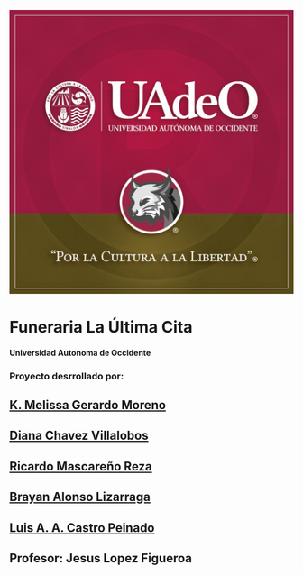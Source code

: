 ![LINCES](PIC_LINCES.jpeg)
# Funeraria La Última Cita
#### Universidad Autonoma de Occidente

### Proyecto desrrollado por:

## [K. Melissa Gerardo Moreno](https://github.com/Melissagerardo)
## [Diana Chavez Villalobos](https://github.com/dian828)
## [Ricardo Mascareño Reza](https://github.com/Falconx94)
## [Brayan Alonso Lizarraga](https://github.com/)
## [Luis A. A. Castro Peinado](https://github.com/luis-acp)

## Profesor: Jesus Lopez Figueroa
